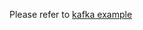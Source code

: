 Please refer to [kafka example](https://github.com/kserve/website/blob/main/docs/model-serving/predictive-inference/kafka/kafka.md)
